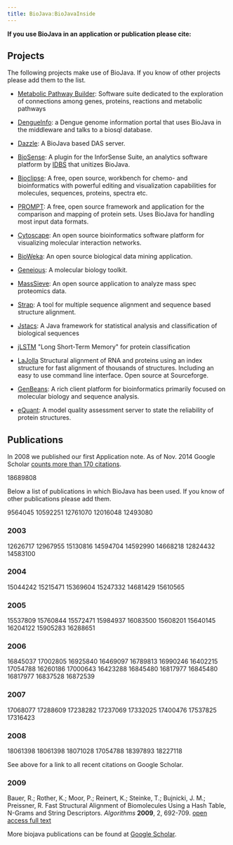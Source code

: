 ```yaml
---
title: BioJava:BioJavaInside
---
```


**If you use BioJava in an application or publication please cite:**

Projects
--------

The following projects make use of BioJava. If you know of other
projects please add them to the list.

-   [Metabolic Pathway Builder](http://www.genostar.com/): Software
    suite dedicated to the exploration of connections among genes,
    proteins, reactions and metabolic pathways

<!-- -->

-   [DengueInfo](http://www.dengueinfo.org/): a Dengue genome
    information portal that uses BioJava in the middleware and talks to
    a biosql database.

<!-- -->

-   [Dazzle](http://www.derkholm.net/thomas/dazzle): A BioJava based DAS
    server.

<!-- -->

-   [BioSense](http://www.idbs.com/InforSenseSuite/BioSense): A plugin
    for the InforSense Suite, an analytics software platform by
    [IDBS](http://www.idbs.com/) that unitizes BioJava.

<!-- -->

-   [Bioclipse](http://www.bioclipse.net): A free, open source,
    workbench for chemo- and bioinformatics with powerful editing and
    visualization capabilities for molecules, sequences, proteins,
    spectra etc.

<!-- -->

-   [PROMPT](http://webclu.bio.wzw.tum.de/prompt): A free, open source
    framework and application for the comparison and mapping of protein
    sets. Uses BioJava for handling most input data formats.

<!-- -->

-   [Cytoscape](http://www.cytoscape.org): An open source bioinformatics
    software platform for visualizing molecular interaction networks.

<!-- -->

-   [BioWeka](http://www.bioweka.org): An open source biological data
    mining application.

<!-- -->

-   [Geneious](http://www.biomatters.com): A molecular biology toolkit.

<!-- -->

-   [MassSieve](http://www.ncbi.nlm.nih.gov/staff/slottad/MassSieve/):
    An open source application to analyze mass spec proteomics data.

<!-- -->

-   [Strap](http://www.charite.de/bioinf/strap/): A tool for multiple
    sequence alignment and sequence based structure alignment.

<!-- -->

-   [Jstacs](http://www.jstacs.de): A Java framework for statistical
    analysis and classification of biological sequences

<!-- -->

-   [jLSTM](http://www.bioinf.jku.at/software/LSTM_protein/) "Long
    Short-Term Memory" for protein classification

<!-- -->

-   [LaJolla](http://lajolla.sourceforge.net) Structural alignment of
    RNA and proteins using an index structure for fast alignment of
    thousands of structures. Including an easy to use command line
    interface. Open source at Sourceforge.

<!-- -->

-   [GenBeans](http://www.geneinfinity.org/genbeans/index.html): A rich
    client platform for bioinformatics primarily focused on molecular
    biology and sequence analysis.

<!-- -->

-   [eQuant](http://bioservices.hs-mittweida.de/equant/): A model
    quality assessment server to state the reliability of protein
    structures.

Publications
------------

In 2008 we published our first Application note. As of Nov. 2014 Google
Scholar [counts more than 170
citations](http://scholar.google.com/scholar?cites=3048631375755320177&as_sdt=2005&sciodt=0,5&hl=en).

<pubmed name="BioJava2008"> 18689808 </pubmed>

Below a list of publications in which BioJava has been used. If you know
of other publications please add them.

<pubmed name="hidalgo1998"> 9564045 </pubmed>
<pubmed name="jacobs2000">10592251 </pubmed>
<pubmed name="xie2000">12761070</pubmed> <pubmed> 12016048</pubmed>
<pubmed> 12493080 </pubmed>

### 2003

<pubmed > 12626717</pubmed> <pubmed > 12967955 </pubmed> <pubmed >
15130816 </pubmed> <pubmed > 14594704 </pubmed> <pubmed > 14592990
</pubmed> <pubmed > 14668218</pubmed> <pubmed > 12824432 </pubmed>
<pubmed > 14583100</pubmed>

### 2004

<pubmed > 15044242 </pubmed> <pubmed > 15215471 </pubmed> <pubmed >
15369604 </pubmed> <pubmed > 15247332 </pubmed> <pubmed > 14681429
</pubmed> <pubmed > 15610565 </pubmed>

### 2005

<pubmed > 15537809</pubmed> <pubmed > 15760844</pubmed> <pubmed >
15572471 </pubmed> <pubmed > 15984937 </pubmed> <pubmed > 16083500
</pubmed> <pubmed > 15608201 </pubmed> <pubmed > 15640145 </pubmed>
<pubmed > 16204122 </pubmed> <pubmed > 15905283 </pubmed> <pubmed >
16288651 </pubmed>

### 2006

<pubmed > 16845037 </pubmed> <pubmed > 17002805 </pubmed> <pubmed >
16925840 </pubmed> <pubmed > 16469097</pubmed> <pubmed >
16789813</pubmed> <pubmed > 16990246</pubmed> <pubmed >
16402215</pubmed> <pubmed > 17054788 </pubmed> <pubmed > 16260186
</pubmed> <pubmed > 17000643</pubmed> <pubmed > 16423288</pubmed>
<pubmed > 16845480 </pubmed> <pubmed > 16817977 </pubmed> <pubmed >
16845480</pubmed> <pubmed > 16817977</pubmed> <pubmed >
16837528</pubmed> <pubmed > 16872539</pubmed>

### 2007

<pubmed > 17068077</pubmed> <pubmed > 17288609 </pubmed> <pubmed >
17238282</pubmed> <pubmed > 17237069 </pubmed> <pubmed >
17332025</pubmed> <pubmed > 17400476</pubmed> <pubmed >
17537825</pubmed> <pubmed > 17316423</pubmed>

### 2008

<pubmed > 18061398</pubmed> <pubmed name="zajac2008">18061398</pubmed>
<pubmed name="vernikos2008">18071028</pubmed>
<pubmed name="liang2008">17054788</pubmed>
<pubmed name="chalk2008">18397893</pubmed>
<pubmed name="gront2008">18227118</pubmed>

See above for a link to all recent citations on Google Scholar.

### 2009

Bauer, R.; Rother, K.; Moor, P.; Reinert, K.; Steinke, T.; Bujnicki, J.
M.; Preissner, R. Fast Structural Alignment of Biomolecules Using a Hash
Table, N-Grams and String Descriptors. *Algorithms* **2009**, 2,
692-709. [open access full text](http://www.mdpi.com/1999-4893/2/2/692)

More biojava publications can be found at [Google
Scholar](http://scholar.google.com/scholar?q=biojava).
